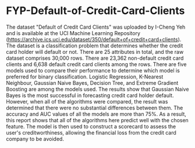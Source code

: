 # FYP-Default-of-Credit-Card-Clients

The dataset "Default of Credit Card Clients" was uploaded by I-Cheng Yeh and is available at the UCI Machine Learning Repository (https://archive.ics.uci.edu/dataset/350/default+of+credit+card+clients). The dataset is a classification problem that determines whether the credit card holder will default or not. There are 25 attributes in total, and the raw dataset comprises 30,000 rows. There are 23,362 non-default credit card clients and 6,638 default credit card clients among the rows. There are five models used to compare their performance to determine which model is preferred for binary classification. Logistic Regression, K-Nearest Neighbour, Gaussian Naive Bayes, Decision Tree, and Extreme Gradient Boosting are among the models used. The results show that Gaussian Naive Bayes is the most successful in forecasting credit card holder default. However, when all of the algorithms were compared, the result was determined that there were no substantial differences between them. The accuracy and AUC values of all the models are more than 75%. As a result, this report shows that all of the algorithms here predict well with the chosen feature. The model is then used to construct a scorecard to assess the user's creditworthiness, allowing the financial loss from the credit card company to be avoided.
